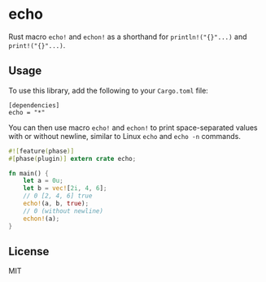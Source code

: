 # echo

Rust macro `echo!` and `echon!` as a shorthand for `println!("{}"...)` and `print!("{}"...)`.

## Usage

To use this library, add the following to your `Cargo.toml` file:

```
[dependencies]
echo = "*"
```

You can then use macro `echo!` and `echon!` to print space-separated values
with or without newline, similar to Linux `echo` and `echo -n` commands.

```rust
#![feature(phase)]
#[phase(plugin)] extern crate echo;

fn main() {
    let a = 0u;
    let b = vec![2i, 4, 6];
    // 0 [2, 4, 6] true
    echo!(a, b, true);
    // 0 (without newline)
    echon!(a);
}
```

## License

MIT

